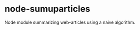 node-sumuparticles
==================

Node module summarizing web-articles using a naive algorithm.
